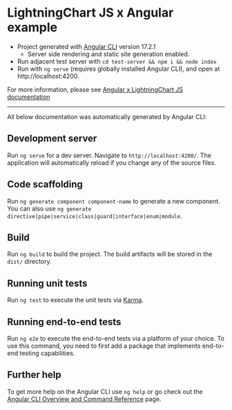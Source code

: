 # LightningChart JS x Angular example

- Project generated with [Angular CLI](https://github.com/angular/angular-cli) version 17.2.1
  - Server side rendering and static site generation enabled.
- Run adjacent test server with `cd test-server && npm i && node index`
- Run with `ng serve` (requires globally installed Angular CLI), and open at http://localhost:4200.

For more information, please see [Angular x LightningChart JS documentation](https://lightningchart.com/js-charts/docs/frameworks/angular)

---

All below documentation was automatically generated by Angular CLI:

## Development server

Run `ng serve` for a dev server. Navigate to `http://localhost:4200/`. The application will automatically reload if you change any of the source files.

## Code scaffolding

Run `ng generate component component-name` to generate a new component. You can also use `ng generate directive|pipe|service|class|guard|interface|enum|module`.

## Build

Run `ng build` to build the project. The build artifacts will be stored in the `dist/` directory.

## Running unit tests

Run `ng test` to execute the unit tests via [Karma](https://karma-runner.github.io).

## Running end-to-end tests

Run `ng e2e` to execute the end-to-end tests via a platform of your choice. To use this command, you need to first add a package that implements end-to-end testing capabilities.

## Further help

To get more help on the Angular CLI use `ng help` or go check out the [Angular CLI Overview and Command Reference](https://angular.io/cli) page.
